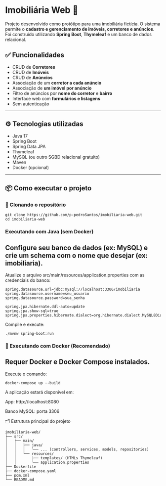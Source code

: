 # Imobiliária Web 🏡

Projeto desenvolvido como protótipo para uma imobiliária fictícia. O sistema permite o **cadastro e gerenciamento de imóveis, corretores e anúncios**. Foi construído utilizando **Spring Boot**, **Thymeleaf** e um banco de dados relacional.

## ✅ Funcionalidades

- CRUD de **Corretores**
- CRUD de **Imóveis**
- CRUD de **Anúncios**
- Associação de um **corretor a cada anúncio**
- Associação de **um imóvel por anúncio**
- Filtro de anúncios por **nome do corretor** e **bairro**
- Interface web com **formulários e listagens**
- Sem autenticação

---

## ⚙️ Tecnologias utilizadas

- Java 17
- Spring Boot
- Spring Data JPA
- Thymeleaf
- MySQL (ou outro SGBD relacional gratuito)
- Maven
- Docker (opcional)

---

## 📦 Como executar o projeto

### 🔽 Clonando o repositório

    git clone https://github.com/p-pedroSantos/imobiliaria-web.git
    cd imobiliaria-web

### Executando com Java (sem Docker)
## Configure seu banco de dados (ex: MySQL) e crie um schema com o nome que desejar (ex: imobiliaria).

Atualize o arquivo src/main/resources/application.properties com as credenciais do banco:

    
    spring.datasource.url=jdbc:mysql://localhost:3306/imobiliaria
    spring.datasource.username=seu_usuario
    spring.datasource.password=sua_senha

    spring.jpa.hibernate.ddl-auto=update
    spring.jpa.show-sql=true
    spring.jpa.properties.hibernate.dialect=org.hibernate.dialect.MySQL8Dialect

Compile e execute:

    ./mvnw spring-boot:run

### 🐳 Executando com Docker (Recomendado)
## Requer Docker e Docker Compose instalados.

Execute o comando:

    docker-compose up --build

A aplicação estará disponível em:

App: http://localhost:8080

Banco MySQL: porta 3306

🗂 Estrutura principal do projeto

    imobiliaria-web/
    ├── src/
    │   ├── main/
    │   │   ├── java/
    │   │   │   └── ... (controllers, services, models, repositories)
    │   │   └── resources/
    │   │       ├── templates/ (HTMLs Thymeleaf)
    │   │       └── application.properties
    ├── Dockerfile
    ├── docker-compose.yaml
    ├── pom.xml
    └── README.md
